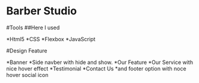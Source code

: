 # Barber Studio
#Tools 
##Here I used

*Html5
*CSS
*Flexbox
*JavaScript 

#Design Feature

*Banner
*Side navber with hide and show.
*Our Feature
*Our Service with nice hover effect
*Testimonial
*Contact Us
*and footer option with noce hover social icon 
